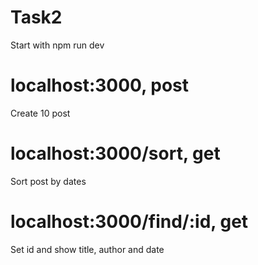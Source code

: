 # Task2
Start with npm run dev
# localhost:3000, post
Create 10 post

# localhost:3000/sort, get
Sort post by dates

# localhost:3000/find/:id, get
Set id and show title, author and date
